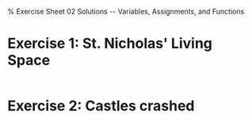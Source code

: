% Exercise Sheet 02 Solutions -- Variables, Assignments, and Functions


# Exercise 1: St. Nicholas' Living Space

```{ .python .exec file=nick_area.py }
```


# Exercise 2: Castles crashed

```{ .python .exec file=castle_crashers.py }
```
